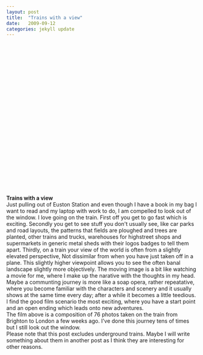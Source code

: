 ```yaml
---
layout: post
title:  "Trains with a view"
date:   2009-09-12
categories: jekyll update
---
```

<object width="530" height="385"><param name="allowfullscreen" value="true" /><param name="allowscriptaccess" value="always" /><param name="movie" value="http://vimeo.com/moogaloop.swf?clip_id=6766578&amp;server=vimeo.com&amp;show_title=0&amp;show_byline=0&amp;show_portrait=0&amp;color=00ADEF&amp;fullscreen=1" /><embed src="http://vimeo.com/moogaloop.swf?clip_id=6766578&amp;server=vimeo.com&amp;show_title=0&amp;show_byline=0&amp;show_portrait=0&amp;color=00ADEF&amp;fullscreen=1" type="application/x-shockwave-flash" allowfullscreen="true" allowscriptaccess="always" width="530" height="385"></embed></object>

__Trains with a view__  
Just pulling out of Euston Station and even though I have a book in my bag I want to read and my laptop with work to do, I am compelled to look out of the window.  I love going on the train.  First off you get to go fast which is exciting.  Secondly you get to see stuff you don't usually see, like car parks and road layouts, the patterns that fields are ploughed and trees are planted, other trains and trucks, warehouses for highstreet shops and supermarkets in generic metal sheds with their logos badges to tell them apart.  Thirdly, on a train your view of the world is often from a slightly elevated perspective,  Not dissimilar from when you have just taken off in a plane.  This slightly higher viewpoint allows you to see the often banal landscape slightly more objectively.  The moving image is a bit like watching a movie for me, where I make up the narative with the thoughts in my head.  Maybe a communting journey is more like a soap opera, rather repeatative, where you become familiar with the characters and scenery and it usually shows at the same time every day; after a while it becomes a little teedious.  I find the good film scenario the most exciting, where you have a start point and an open ending which leads onto new adventures.  
The film above is a composition of 76 photos taken on the train from Brighton to London a few weeks ago.  I've done this journey tens of times but I still look out the window.<br>Please note that this post excludes underground trains.  Maybe I will write something about them in another post as I think they are interesting for other reasons.
